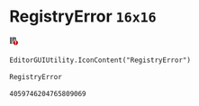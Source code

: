 # RegistryError `16x16`
<img src="/img/RegistryError.png" width=16 height=16>

``` CSharp
EditorGUIUtility.IconContent("RegistryError")
```
```
RegistryError
```
```
4059746204765809069
```
